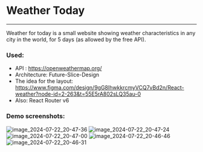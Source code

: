 # Weather Today
***

Weather for today is a small website showing weather characteristics in any city in the world, for 5 days (as allowed by the free API).  

### Used:  
* API : https://openweathermap.org/  
* Architecture: Future-Slice-Design  
* The idea for the layout: https://www.figma.com/design/9gG8IhwkkrcmyVCQ7vBd2n/React-weather?node-id=2-263&t=55E5rA802sLQ35au-0
* Also: React Router v6  

### Demo screenshots:  
![image_2024-07-22_20-47-36](https://github.com/user-attachments/assets/910a09e4-89a5-4fd3-ba3e-3ffc8854a758)
![image_2024-07-22_20-47-24](https://github.com/user-attachments/assets/e24f88c1-b742-4cd7-9309-7633c827c9af)
![image_2024-07-22_20-47-00](https://github.com/user-attachments/assets/c112a57d-b0a7-4e4b-ad86-da3b231c6994)
![image_2024-07-22_20-46-46](https://github.com/user-attachments/assets/612fb218-befb-485c-92d9-bd653b14985c)
![image_2024-07-22_20-46-31](https://github.com/user-attachments/assets/5b3c7d85-f488-4a0f-87da-3a747ada0a78)


